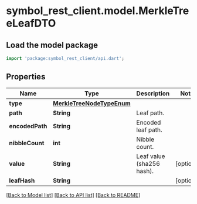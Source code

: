# symbol_rest_client.model.MerkleTreeLeafDTO

## Load the model package
```dart
import 'package:symbol_rest_client/api.dart';
```

## Properties
Name | Type | Description | Notes
------------ | ------------- | ------------- | -------------
**type** | [**MerkleTreeNodeTypeEnum**](MerkleTreeNodeTypeEnum.md) |  | 
**path** | **String** | Leaf path. | 
**encodedPath** | **String** | Encoded leaf path. | 
**nibbleCount** | **int** | Nibble count. | 
**value** | **String** | Leaf value (sha256 hash). | [optional] 
**leafHash** | **String** |  | [optional] 

[[Back to Model list]](../README.md#documentation-for-models) [[Back to API list]](../README.md#documentation-for-api-endpoints) [[Back to README]](../README.md)


